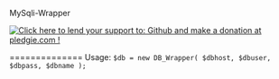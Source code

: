 MySqli-Wrapper

<a href='https://pledgie.com/campaigns/30320'><img alt='Click here to lend your support to: Github and make a donation at pledgie.com !' src='https://pledgie.com/campaigns/30320.png?skin_name=chrome' border='0' ></a>

==============
Usage:
<code>$db = new DB_Wrapper( $dbhost, $dbuser, $dbpass, $dbname );</code>
